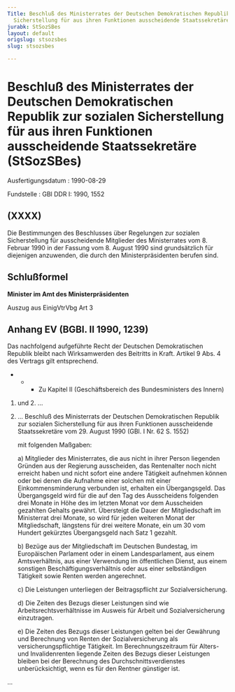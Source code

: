 ```yaml
---
Title: Beschluß des Ministerrates der Deutschen Demokratischen Republik zur sozialen
  Sicherstellung für aus ihren Funktionen ausscheidende Staatssekretäre
jurabk: StSozSBes
layout: default
origslug: stsozsbes
slug: stsozsbes

---
```


# Beschluß des Ministerrates der Deutschen Demokratischen Republik zur sozialen Sicherstellung für aus ihren Funktionen ausscheidende Staatssekretäre (StSozSBes)

Ausfertigungsdatum
:   1990-08-29

Fundstelle
:   GBl DDR I: 1990, 1552



## (XXXX)

Die Bestimmungen des Beschlusses über Regelungen zur sozialen Sicherstellung für ausscheidende Mitglieder des Ministerrates vom 8. Februar 1990 in der Fassung vom 8. August 1990 sind grundsätzlich für diejenigen anzuwenden, die durch den Ministerpräsidenten berufen sind.


## Schlußformel

**Minister im Amt des Ministerpräsidenten**

Auszug aus EinigVtrVbg Art 3

## Anhang EV (BGBl. II 1990, 1239)

Das nachfolgend aufgeführte Recht der Deutschen Demokratischen Republik bleibt nach Wirksamwerden des Beitritts in Kraft. Artikel 9 Abs. 4 des Vertrags gilt entsprechend.

*
    *
        *
            Zu Kapitel II (Geschäftsbereich des Bundesministers des Innern)











1.  und 2. ...


3.  ... Beschluß des Ministerrats der Deutschen Demokratischen Republik zur sozialen Sicherstellung für aus ihren Funktionen ausscheidende Staatssekretäre vom 29. August 1990 (GBl. I Nr. 62 S. 1552)

    mit folgenden Maßgaben:

    a)  Mitglieder des Ministerrates, die aus nicht in ihrer Person liegenden Gründen aus der Regierung ausscheiden, das Rentenalter noch nicht erreicht haben und nicht sofort eine andere Tätigkeit aufnehmen können oder bei denen die Aufnahme einer solchen mit einer Einkommensminderung verbunden ist, erhalten ein Übergangsgeld. Das Übergangsgeld wird für die auf den Tag des Ausscheidens folgenden drei Monate in Höhe des im letzten Monat vor dem Ausscheiden gezahlten Gehalts gewährt. Übersteigt die Dauer der Mitgliedschaft im Ministerrat drei Monate, so wird für jeden weiteren Monat der Mitgliedschaft, längstens für drei weitere Monate, ein um 30 vom Hundert gekürztes Übergangsgeld nach Satz 1 gezahlt.


    b)  Bezüge aus der Mitgliedschaft im Deutschen Bundestag, im Europäischen Parlament oder in einem Landesparlament, aus einem Amtsverhältnis, aus einer Verwendung im öffentlichen Dienst, aus einem sonstigen Beschäftigungsverhältnis oder aus einer selbständigen Tätigkeit sowie Renten werden angerechnet.


    c)  Die Leistungen unterliegen der Beitragspflicht zur Sozialversicherung.


    d)  Die Zeiten des Bezugs dieser Leistungen sind wie Arbeitsrechtsverhältnisse im Ausweis für Arbeit und Sozialversicherung einzutragen.


    e)  Die Zeiten des Bezugs dieser Leistungen gelten bei der Gewährung und Berechnung von Renten der Sozialversicherung als versicherungspflichtige Tätigkeit. Im Berechnungszeitraum für Alters- und Invalidenrenten liegende Zeiten des Bezugs dieser Leistungen bleiben bei der Berechnung des Durchschnittsverdienstes unberücksichtigt, wenn es für den Rentner günstiger ist.






...

